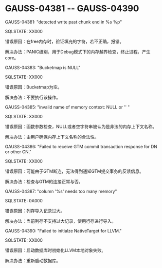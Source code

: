# GAUSS-04381 -- GAUSS-04390<a name="ZH-CN_TOPIC_0302072875"></a>

GAUSS-04381: "detected write past chunk end in %s %p"

SQLSTATE: XX000

错误原因：在free内存时，验证填充的字符，若不正确，报错。

解决办法：PANIC级别，用于Debug模式下的内存越界检查，终止进程，产生core。

GAUSS-04383: "Bucketmap is NULL"

SQLSTATE: XX000

错误原因：Bucketmap为空。

解决办法：不要执行该操作。

GAUSS-04385: "invalid name of memory context: NULL or '' "

SQLSTATE: XX000

错误原因：函数参数检查，NULL或者空字符串被认为是非法的内存上下文名称。

解决办法：由用户确保内存上下文名称的合法性。

GAUSS-04386: "Failed to receive GTM commit transaction response for DN or other CN."

SQLSTATE: XX000

错误原因：可能由于GTM断连，无法得到通知GTM提交事务的反馈信息。

解决办法：检查与GTM的连接正常与否。

GAUSS-04387: "column '%s' needs too many memory"

SQLSTATE: 0A000

错误原因：列存导入记录过大。

解决办法：当前列存不支持过大记录，使用行存进行导入。

GAUSS-04390: "Failed to initialze NativeTarget for LLVM."

SQLSTATE: XX000

错误原因：启动数据库时初始化LLVM本地对象失败。

解决办法：重新启动数据库。

